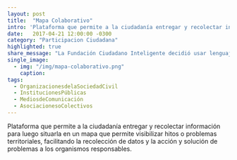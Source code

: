 ```yaml
---
layout: post
title:  "Mapa Colaborativo"
intro: 'Plataforma que permite a la ciudadanía entregar y recolectar información para luego situarla en un mapa que permite  visibilizar hitos o problemas territoriales, facilitando la recolección de datos y la acción y solución de problemas a los organismos responsables.'
date:   2017-04-21 12:00:00 -0300
category: "Participacion Ciudadana"
highlighted: true
share_message: "La Fundación Ciudadano Inteligente decidió usar lenguaje no sexista. Aquí el porqué"
single_image:
  - img: "/img/mapa-colaborativo.png"
    caption:
tags:
  - OrganizacionesdelaSociedadCivil
  - InstitucionesPúblicas
  - MediosdeComunicación
  - AsociacionesoColectivos
---
```


Plataforma que permite a la ciudadanía entregar y recolectar información para luego situarla en un mapa que permite  visibilizar hitos o problemas territoriales, facilitando la recolección de datos y la acción y solución de problemas a los organismos responsables.
